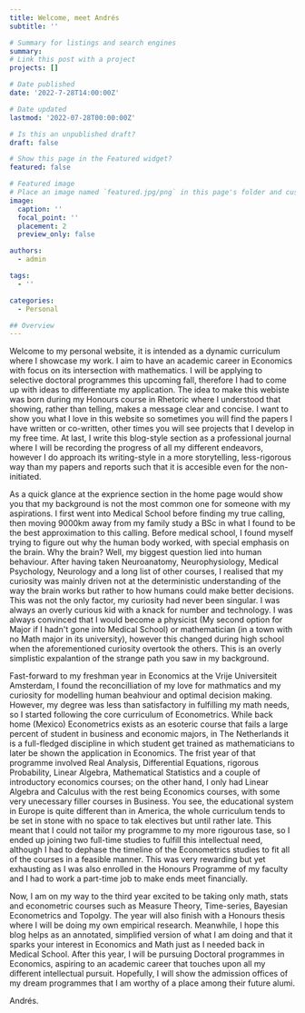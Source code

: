 ```yaml
---
title: Welcome, meet Andrés
subtitle: ''

# Summary for listings and search engines
summary:
# Link this post with a project
projects: []

# Date published
date: '2022-7-28T14:00:00Z'

# Date updated
lastmod: '2022-07-28T00:00:00Z'

# Is this an unpublished draft?
draft: false

# Show this page in the Featured widget?
featured: false

# Featured image
# Place an image named `featured.jpg/png` in this page's folder and customize its options here.
image:
  caption: ''
  focal_point: ''
  placement: 2
  preview_only: false

authors:
  - admin

tags:
  - ''

categories:
  - Personal

## Overview
---
```

Welcome to my personal website, it is intended as a dynamic curriculum where I showcase my work. I aim to have an academic career in Economics with focus on its intersection with mathematics. I will be applying to selective doctoral programmes this upcoming fall, therefore I had to come up with ideas to differentiate my application. The idea to make this webiste was born during my Honours course in Rhetoric where I understood that showing, rather than telling, makes a message clear and concise. I want to show you what I love in this website so sometimes you will find the papers I have written or co-written, other times you will see projects that I develop in my free time. At last, I write this blog-style section as a professional journal where I will be recording the progress of all my different endeavors, however I do approach its writing-style in a more storytelling, less-rigorous way than my papers and reports such that it is accesible even for the non-initiated.

As a quick glance at the exprience section in the home page would show you that my background is not the most common one for someone with my aspirations. I first went into Medical School before finding my true calling, then moving 9000km away from my family study a BSc in what I found to be the best approximation to this calling. Before medical school, I found myself trying to figure out why the human body worked, with special emphasis on the brain. Why the brain? Well, my biggest question lied into human behaviour. After having taken Neuroanatomy, Neurophysiology, Medical Psychology, Neurology and a long list of other courses, I realised that my curiosity was mainly driven not at the deterministic understanding of the way the brain works but rather to how humans could make better decisions. This was not the only factor, my curiosity had never been singular. I was always an overly curious kid with a knack for number and technology. I was always convinced that I would become a physicist (My second option for Major if I hadn't gone into Medical School) or mathematician (in a town with no Math major in its university), however this changed during high school when the aforementioned curiosity overtook the others. This is an overly simplistic expalantion of the strange path you saw in my background. 

Fast-forward to my freshman year in Economics at the Vrije Universiteit Amsterdam, I found the reconcilliation of my love for mathmatics and my curiosity for modelling human beahviour and optimal decision making. However, my degree was less than satisfactory in fulfilling my math needs, so I started following the core curriculum of Econometrics. While back home (Mexico) Econometrics exists as an esoteric course that fails a large percent of student in business and economic majors, in The Netherlands it is a full-fledged discipline in which student get trained as mathematicians to later be shown the application in Economics. The frist year of that programme involved Real Analysis, Differential Equations, rigorous Probability, Linear Algebra, Mathematical Statistics and a couple of introductory economics courses; on the other hand, I only had Linear Algebra and Calculus with the rest being Economics courses, with some very unecessary filler courses in Business. You see, the educational system in Europe is quite different than in America, the whole curriculum tends to be set in stone with no space to tak electives but until rather late. This meant that I could not tailor my programme to my more rigourous tase, so I ended up joining two full-time studies to fulfill this intellectual need, although I had to dephase the timeline of the Econometrics studies to fit all of the courses in a feasible manner. This was very rewarding but yet exhausting as I was also enrolled in the Honours Programme of my faculty and I had to work a part-time job to make ends meet financially.

Now, I am on my way to the third year excited to be taking only math, stats and econometric courses such as Measure Theory, Time-series, Bayesian Econometrics and Topolgy. The year will also finish with a Honours thesis where I will be doing my own empirical research. Meanwhile, I hope this blog helps as an annotated, simplified version of what I am doing and that it sparks your interest in Economics and Math just as I needed back in Medical School. After this year, I will be pursuing Doctoral programmes in Economics, aspiring to an academic career that touches upon all my different intellectual pursuit. Hopefully, I will show the admission offices of my dream programmes that I am worthy of a place among their future alumi.

Andrés.
